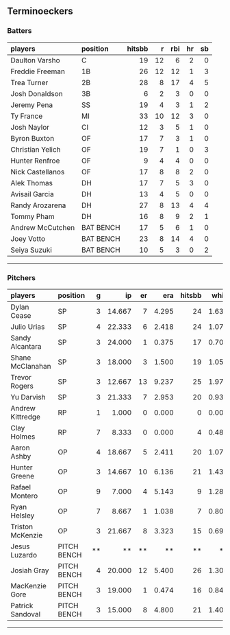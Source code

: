 ## Terminoeckers

### Batters

 
|players          |position  | hitsbb|  r| rbi| hr| sb| 
|:----------------|:---------|------:|--:|---:|--:|--:| 
|Daulton Varsho   |C         |     19| 12|   6|  2|  0| 
|Freddie Freeman  |1B        |     26| 12|  12|  1|  3| 
|Trea Turner      |2B        |     28|  8|  17|  4|  5| 
|Josh Donaldson   |3B        |      6|  2|   3|  0|  0| 
|Jeremy Pena      |SS        |     19|  4|   3|  1|  2| 
|Ty France        |MI        |     33| 10|  12|  3|  0| 
|Josh Naylor      |CI        |     12|  3|   5|  1|  0| 
|Byron Buxton     |OF        |     17|  7|   3|  1|  0| 
|Christian Yelich |OF        |     19|  7|   1|  0|  3| 
|Hunter Renfroe   |OF        |      9|  4|   4|  0|  0| 
|Nick Castellanos |OF        |     17|  8|   8|  2|  0| 
|Alek Thomas      |DH        |     17|  7|   5|  3|  0| 
|Avisail Garcia   |DH        |     13|  4|   5|  0|  0| 
|Randy Arozarena  |DH        |     27|  8|  13|  4|  4| 
|Tommy Pham       |DH        |     16|  8|   9|  2|  1| 
|Andrew McCutchen |BAT BENCH |     17|  5|   6|  1|  0| 
|Joey Votto       |BAT BENCH |     23|  8|  14|  4|  0| 
|Seiya Suzuki     |BAT BENCH |     10|  5|   3|  0|  2| 

* * *

### Pitchers

 
|players          |position    |  g|     ip| er|   era| hitsbb|  whip| so|  w| sv| 
|:----------------|:-----------|--:|------:|--:|-----:|------:|-----:|--:|--:|--:| 
|Dylan Cease      |SP          |  3| 14.667|  7| 4.295|     24| 1.636| 14|  0|  0| 
|Julio Urias      |SP          |  4| 22.333|  6| 2.418|     24| 1.075| 20|  1|  0| 
|Sandy Alcantara  |SP          |  3| 24.000|  1| 0.375|     17| 0.708| 29|  3|  0| 
|Shane McClanahan |SP          |  3| 18.000|  3| 1.500|     19| 1.056| 24|  3|  0| 
|Trevor Rogers    |SP          |  3| 12.667| 13| 9.237|     25| 1.974| 10|  0|  0| 
|Yu Darvish       |SP          |  3| 21.333|  7| 2.953|     20| 0.937| 16|  1|  0| 
|Andrew Kittredge |RP          |  1|  1.000|  0| 0.000|      0| 0.000|  0|  0|  0| 
|Clay Holmes      |RP          |  7|  8.333|  0| 0.000|      4| 0.480| 10|  0|  6| 
|Aaron Ashby      |OP          |  4| 18.667|  5| 2.411|     20| 1.071| 27|  1|  0| 
|Hunter Greene    |OP          |  3| 14.667| 10| 6.136|     21| 1.432| 20|  1|  0| 
|Rafael Montero   |OP          |  9|  7.000|  4| 5.143|      9| 1.286|  7|  2|  1| 
|Ryan Helsley     |OP          |  7|  8.667|  1| 1.038|      7| 0.808|  7|  0|  2| 
|Triston McKenzie |OP          |  3| 21.667|  8| 3.323|     15| 0.692| 15|  1|  0| 
|Jesus Luzardo    |PITCH BENCH | **|     **| **|    **|     **|    **| **| **| **| 
|Josiah Gray      |PITCH BENCH |  4| 20.000| 12| 5.400|     26| 1.300| 24|  2|  0| 
|MacKenzie Gore   |PITCH BENCH |  3| 19.000|  1| 0.474|     16| 0.842| 25|  2|  0| 
|Patrick Sandoval |PITCH BENCH |  3| 15.000|  8| 4.800|     21| 1.400| 15|  1|  0| 


* * *


